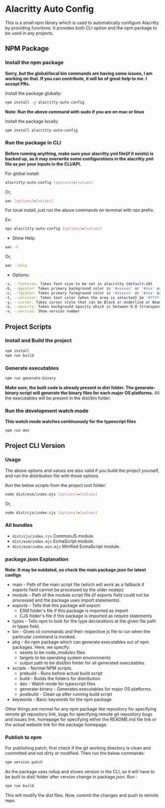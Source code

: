 # Alacritty Auto Config

This is a small npm library which is used to automatically configure Alacritty by providing functions. It provides both CLI option and the npm package to be used in any projects.

## NPM Package

### Install the npm package

**Sorry, but the global/local bin commands are having some issues, I am working on that. If you can contribute, it will be of great help to me. I accept PRs.**

Install the package globally:
```sh
npm install -g alacritty-auto-config
```
**Note: Run the above command with sudo if you are on mac or linux**

Install the package locally:
```sh
npm install alacritty-auto-config
```

### Run the package in CLI

**Before running anything, make sure your alacritty.yml file(if it exists) is backed up, as it may overwrite some configurations in the alacritty.yml file as per your inputs in the CLI/API.**

For global install:
```sh
alacritty-auto-config [options]=[values]
```

Or, 
```sh
aac [options]=[values]
```

For local install, just run the above commands on terminal with npx prefix. 

Ex-
```sh
npx alacritty-auto-config [options]=[values]
```

* Show Help:

```sh
aac -h
```

Or,

```sh
aac --help
```

* Options:

```sh
-s, --fontsize: Takes font size to be set in alacritty (default=10)
-b, --bgcolor: Takes primary background color in '#xxxxxx' or '#xxx' or '0xfff' or '0xffffff' format (default='#333333')
-c, --fgcolor: Takes primary foreground color in '#xxxxxx' or '#xxx' or '0xfff' or '0xffffff' format (default='#ffffff')
-t, --selcolor: Takes text color (when the area is selected) in '#ffffff' or '#fff' or '0xfff' or '0xffffff' format (default='#111122')
-y, --cursor: Takes cursor style that can be Block or Underline or Beam (default=Block)
-o, --opacity: Takes background opacity which is between 0.0 (transparent) and 1.0 (opaque) (default=1)
-v, --version: Show version number
```

## Project Scripts

### Install and Build the project

```sh
npm install
npm run build
```

### Generate executables

```sh
npm run generate-binary
```

**Make sure, the built code is already present in dist folder. The generate-binary script will generate the binary files for each major OS platforms.** All the executables will be present in the dist/bin folder.

### Run the development watch mode

**This watch mode watches continuously for the typescript files**

```sh
npm run dev
```

## Project CLI Version

### Usage

The above options and values are also valid if you build the project yourself, and run the distribution file with those options.

Run the below scripts from the project root folder:
```sh
node dist/esm/index.mjs [options]=[values]
```
Or,
```sh
node dist/cjs/index.cjs [options]=[values]
```

### All bundles

- `dist/cjs/index.cjs` CommonJS module.
- `dist/esm/index.mjs` EcmaScript module.
- `dist/esm/index.min.mjs` Minified EcmaScript module.
<!-- - `dist/cjs-compat/index.js` CommonJS module, transpiled for older browsers. -->
<!-- - `dist/bundle.esm-compact.mjs` EcmaScript module, transpiled for older browsers. -->
<!-- - `dist/bundle.iife.min.js` Minified plain JS. -->
<!-- - `dist/bundle.iife-compact.js` As above, but transpiled for older browsers. -->

### package.json Explanation 

**Note: It may be outdated, so check the main package.json for latest configs**

* main - Path of the main script file (which will work as a fallback if exports field cannot be processed by the older nodejs)
* module - Path of the module script file (if exports field could not be processed and the package uses import statements).
* exports - Tells that this package will export:
    * ESM folder's file if this package is imported as import
    * CJS folder's file if this package is imported as require statements
* types - Tells npm to look for the type declarations at the given file path in types field.
* bin - Gives cli commands and their respective js file to run when the particular command is invoked.
* pkg - An npm package which can generate executables out of npm packages. Here, we specify:
    * assets to be node_modules files
    * targets to be operating system environments
    * output path to be dist/bin folder for all generated executables.
* scripts - Normal NPM scripts.
    * prebuild - Runs before actual build script
    * build - Builds the folders for distribution
    * dev - Watch mode for typescript files
    * generate-binary - Generates executables for major OS platforms.
    * postbuild - Clean up after running build script
* keywords - Basic keywords for the npm package

Other things are normal for any npm package like repository for specifying remote git repository link, bugs for specifying remote git repository bugs and issues link, homepage for specifying either the README.md file link or the actual website link for the package homepage.

### Publish to npm

For publishing patch, first check if the git working directory is clean and committed and not dirty or modified. Then run the below commands:
```sh
npm version patch
```

As the package uses rollup and shows version in the CLI, so it will have to be built to dist/ folder after version change in package.json. Run :

```sh
npm run build
```

This will modify the dist files. Now, commit the changes and push to remote repo.
